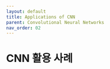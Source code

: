 ```yaml
---
layout: default
title: Applications of CNN
parent: Convolutional Neural Networks
nav_order: 02
---
```


# CNN 활용 사례

